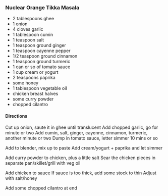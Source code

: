 ### Nuclear Orange Tikka Masala

- 2 tablespoons ghee
- 1 onion
- 4 cloves garlic
- 1 tablespoon cumin
- 1 teaspoon salt
- 1 teaspoon ground ginger
- 1 teaspoon cayenne pepper
- 1/2 teaspoon ground cinnamon
- 1 teaspoon ground turmeric
- 1 can or so of tomato sauce
- 1 cup cream or yogurt
- 2 teaspoons paprika
- some honey
- 1 tablespoon vegetable oil
- chicken breast halves
- some curry powder 
- chopped cilantro

#### Directions
Cut up onion, saute it in ghee until translucent
Add chopped garlic, go for minute or two
Add cumin, salt, ginger, cayenne, cinnamon, turmeric, another minute or two
Dump in tomato sauce, letter simmer 10 mins or so

Add to blender, mix up to paste
Add cream/yogurt + paprika and let simmer

Add curry powder to chicken, plus a little salt
Sear the chicken pieces in separate pan/skillet/grill with veg oil

Add chicken to sauce
If sauce is too thick, add some stock to thin
Adjust with salt/honey

Add some chopped cilantro at end





